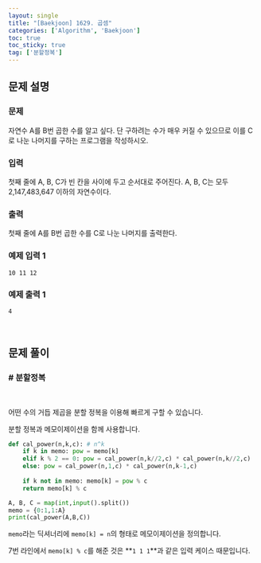 ```yaml
---
layout: single
title: "[Baekjoon] 1629. 곱셈"
categories: ['Algorithm', 'Baekjoon']
toc: true
toc_sticky: true
tag: ['분할정복']
---
```


## 문제 설명

### 문제

자연수 A를 B번 곱한 수를 알고 싶다. 단 구하려는 수가 매우 커질 수 있으므로 이를 C로 나눈 나머지를 구하는 프로그램을 작성하시오.

### 입력

첫째 줄에 A, B, C가 빈 칸을 사이에 두고 순서대로 주어진다. A, B, C는 모두 2,147,483,647 이하의 자연수이다.

### 출력

첫째 줄에 A를 B번 곱한 수를 C로 나눈 나머지를 출력한다.

### 예제 입력 1 

```
10 11 12
```

### 예제 출력 1 

```
4
```

<br>

## 문제 풀이

### \# 분할정복

<br>

어떤 수의 거듭 제곱을 분할 정복을 이용해 빠르게 구할 수 있습니다. 

분할 정복과 메모이제이션을 함께 사용합니다. 

```python
def cal_power(n,k,c): # n^k
    if k in memo: pow = memo[k]
    elif k % 2 == 0: pow = cal_power(n,k//2,c) * cal_power(n,k//2,c)
    else: pow = cal_power(n,1,c) * cal_power(n,k-1,c)
    
    if k not in memo: memo[k] = pow % c
    return memo[k] % c

A, B, C = map(int,input().split())
memo = {0:1,1:A}
print(cal_power(A,B,C))
```

`memo`라는 딕셔너리에 `memo[k] = n`의 형태로 메모이제이션을 정의합니다. 

7번 라인에서 `memo[k] % c`를 해준 것은 **`1 1 1`**과 같은 입력 케이스 때문입니다. 

<br>

